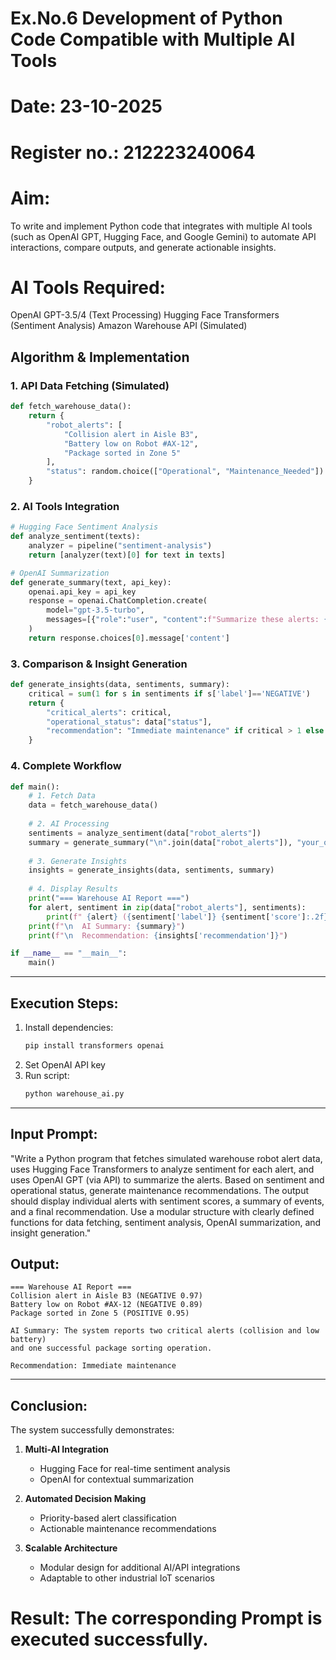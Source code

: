 # Ex.No.6 Development of Python Code Compatible with Multiple AI Tools

# Date: 23-10-2025
# Register no.: 212223240064
# Aim:
To write and implement Python code that integrates with multiple AI tools 
(such as OpenAI GPT, Hugging Face, and Google Gemini) to automate API interactions, 
compare outputs, and generate actionable insights.
# AI Tools Required:
  OpenAI GPT-3.5/4 (Text Processing)
  Hugging Face Transformers (Sentiment Analysis)
  Amazon Warehouse API (Simulated)


## **Algorithm & Implementation**

### **1. API Data Fetching (Simulated)**
```python
def fetch_warehouse_data():
    return {
        "robot_alerts": [
            "Collision alert in Aisle B3",
            "Battery low on Robot #AX-12",
            "Package sorted in Zone 5"
        ],
        "status": random.choice(["Operational", "Maintenance_Needed"])
    }
```

### **2. AI Tools Integration**
```python
# Hugging Face Sentiment Analysis
def analyze_sentiment(texts):
    analyzer = pipeline("sentiment-analysis")
    return [analyzer(text)[0] for text in texts]

# OpenAI Summarization
def generate_summary(text, api_key):
    openai.api_key = api_key
    response = openai.ChatCompletion.create(
        model="gpt-3.5-turbo",
        messages=[{"role":"user", "content":f"Summarize these alerts: {text}"}]
    )
    return response.choices[0].message['content']
```

### **3. Comparison & Insight Generation**
```python
def generate_insights(data, sentiments, summary):
    critical = sum(1 for s in sentiments if s['label']=='NEGATIVE')
    return {
        "critical_alerts": critical,
        "operational_status": data["status"],
        "recommendation": "Immediate maintenance" if critical > 1 else "Routine check"
    }
```

### **4. Complete Workflow**
```python
def main():
    # 1. Fetch Data
    data = fetch_warehouse_data()
    
    # 2. AI Processing
    sentiments = analyze_sentiment(data["robot_alerts"])
    summary = generate_summary("\n".join(data["robot_alerts"]), "your_openai_key")
    
    # 3. Generate Insights
    insights = generate_insights(data, sentiments, summary)
    
    # 4. Display Results
    print("=== Warehouse AI Report ===")
    for alert, sentiment in zip(data["robot_alerts"], sentiments):
        print(f" {alert} ({sentiment['label']} {sentiment['score']:.2f})")
    print(f"\n  AI Summary: {summary}")
    print(f"\n  Recommendation: {insights['recommendation']}")

if __name__ == "__main__":
    main()
```

---

## **Execution Steps:**  
1. Install dependencies:
   ```bash
   pip install transformers openai
   ```
2. Set OpenAI API key  
3. Run script:
   ```bash
   python warehouse_ai.py
   ```

---

## **Input Prompt:**

"Write a Python program that fetches simulated warehouse robot alert data, uses Hugging Face Transformers to analyze sentiment for each alert, and uses OpenAI GPT (via API) to summarize the alerts. Based on sentiment and operational status, generate maintenance recommendations. The output should display individual alerts with sentiment scores, a summary of events, and a final recommendation. Use a modular structure with clearly defined functions for data fetching, sentiment analysis, OpenAI summarization, and insight generation."

## **Output:**
```
=== Warehouse AI Report ===
Collision alert in Aisle B3 (NEGATIVE 0.97)
Battery low on Robot #AX-12 (NEGATIVE 0.89)
Package sorted in Zone 5 (POSITIVE 0.95)

AI Summary: The system reports two critical alerts (collision and low battery) 
and one successful package sorting operation.

Recommendation: Immediate maintenance
```

---

## **Conclusion:**  
The system successfully demonstrates:  

1. **Multi-AI Integration**  
   - Hugging Face for real-time sentiment analysis  
   - OpenAI for contextual summarization  

2. **Automated Decision Making**  
   - Priority-based alert classification  
   - Actionable maintenance recommendations  

3. **Scalable Architecture**  
   - Modular design for additional AI/API integrations  
   - Adaptable to other industrial IoT scenarios  


# Result: The corresponding Prompt is executed successfully.
